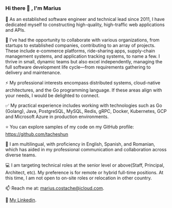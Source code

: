 ### Hi there 👋 , I'm Marius

<!--
**tacheshun/tacheshun** is a ✨ _special_ ✨ repository because its `README.md` (this file) appears on your GitHub profile.

Here are some ideas to get you started:

- 🔭 I’m currently working on ...
- 🌱 I’m currently learning ...
- 👯 I’m looking to collaborate on ...
- 🤔 I’m looking for help with ...
- 💬 Ask me about ...
- 📫 How to reach me: ...
- 😄 Pronouns: ...
- ⚡ Fun fact: ...
-->

🚀 As an established software engineer and technical lead since 2011, I have dedicated myself to constructing high-quality, high-traffic web applications and APIs.

🌱 I've had the opportunity to collaborate with various organizations, from startups to established companies, contributing to an array of projects. These include e-commerce platforms, ride-sharing apps, supply-chain management systems, and application tracking systems, to name a few. I thrive in small, dynamic teams but also excel independently, managing the full software development life cycle—from requirements gathering to delivery and maintenance.

⚡ My professional interests encompass distributed systems, cloud-native architectures, and the Go programming language. If these areas align with your needs, I would be delighted to connect.

✅ My practical experience includes working with technologies such as Go (Golang), Java, PostgreSQL, MySQL, Redis, gRPC, Docker, Kubernetes, GCP and Microsoft Azure in production environments.

⭐ You can explore samples of my code on my GitHub profile: https://github.com/tacheshun

🔭 I am multilingual, with proficiency in English, Spanish, and Romanian, which has aided in my professional communication and collaboration across diverse teams.

💻 I am targeting technical roles at the senior level or above(Staff, Principal, Architect, etc). My preference is for remote or hybrid full-time positions. At this time, I am not open to on-site roles or relocation in other country.

📫 Reach me at: <a href="mailto:marius.costache@icloud.com">marius.costache@icloud.com</a>.

🤔  <a href="https://www.linkedin.com/in/mariuscostache/">My Linkedin</a>.

